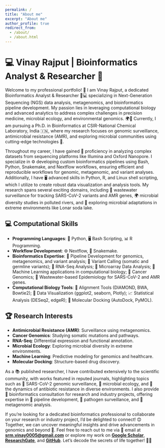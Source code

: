```yaml
---
permalink: /
title: "About me"
excerpt: "About me"
author_profile: true
redirect_from: 
  - /about/
  - /about.html
---
```


# 💻 Vinay Rajput | Bioinformatics Analyst & Researcher 🧬

Welcome to my professional portfolio! 🎉 I am Vinay Rajput, a dedicated Bioinformatics Analyst & Researcher 🔬💻 specializing in Next-Generation Sequencing (NGS) data analysis, metagenomics, and bioinformatics pipeline development. My passion lies in leveraging computational biology and advanced analytics to address complex challenges in precision medicine, microbial ecology, and environmental genomics. 🌍🧬 Currently, I am pursuing a Ph.D. in Bioinformatics at CSIR-National Chemical Laboratory, India 🇮🇳, where my research focuses on genomic surveillance, antimicrobial resistance (AMR), and exploring microbial communities using cutting-edge technologies 🚀.

Throughout my career, I have gained 💾 proficiency in analyzing complex datasets from sequencing platforms like Illumina and Oxford Nanopore. I specialize in ⚙️ developing custom bioinformatics pipelines using Bash, Python, Snakemake, and Nextflow workflows, ensuring efficient and reproducible workflows for genomic, metagenomic, and variant analyses. Additionally, I have 🖥️ advanced skills in Python, R, and Linux shell scripting, which I utilize to create robust data visualization and analysis tools. My research spans several exciting domains, including 🧪 wastewater surveillance for tracking SARS-CoV-2 variants and AMR genes, 🌍 microbial diversity studies in polluted rivers, and 🌋 exploring microbial adaptations in extreme environments like Lonar soda lake.

## 💻 Computational Skills
- **Programming Languages**: 🐍 Python, 🖥️ Bash Scripting, 📊 R Programming.
- **Workflow Development**: ⚙️ Nextflow, 🔗 Snakemake.
- **Bioinformatics Expertise**: 🔬 Pipeline Development for genomics, metagenomics, and variant analysis; 🧬 Variant Calling (somatic and germline variants); 🧪 RNA-Seq Analysis; 🧾 Microarray Data Analysis; 🤖 Machine Learning applications in computational biology; 🧠 Cancer Genomics; 🧹 Wastewater-based Epidemiology for SARS-CoV-2 and AMR genes.
- **Computational Biology Tools**: 📂 Alignment Tools (DIAMOND, BWA, Bowtie2); 📜 Data Visualization (ggplot2, seaborn, Plotly); 📈 Statistical Analysis (DESeq2, edgeR); 🧩 Molecular Docking (AutoDock, PyMOL).

## 🏆 Research Interests
- **Antimicrobial Resistance (AMR)**: Surveillance using metagenomics.
- **Cancer Genomics**: Studying somatic mutations and pathways.
- **RNA-Seq**: Differential expression and functional annotation.
- **Microbial Ecology**: Exploring microbial diversity in extreme environments.
- **Machine Learning**: Predictive modeling for genomics and healthcare.
- **Molecular Docking**: Structure-based drug discovery.

As a 📚 published researcher, I have contributed extensively to the scientific community, with works featured in reputed journals, highlighting topics such as 🦠 SARS-CoV-2 genomic surveillance, 🧬 microbial ecology, and 💊 the dynamics of antibiotic resistance in diverse environments. I also provide 🤝 bioinformatics consultation for research and industry projects, offering expertise in 🔧 pipeline development, 🦠 pathogen surveillance, and 🧬 metagenomic analysis.

If you’re looking for a dedicated bioinformatics professional to collaborate on your research or industry project, I’d be delighted to connect! 😊 Together, we can uncover meaningful insights and drive advancements in genomics and beyond 🚀. Feel free to reach out to me via 📧 email at **[srm.vinay0005@gmail.com](mailto:srm.vinay0005@gmail.com)** or explore my work on **[Google Scholar](https://scholar.google.com/citations?user=YnIqsiAAAAAJ&hl=en)**, **[ResearchGate](https://www.researchgate.net/profile/Vinay-Rajput-2)**, and **[GitHub](https://github.com/vinayrajput0005)**. Let’s decode the secrets of life together! 🧬✨
